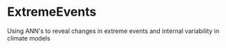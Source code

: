 # ExtremeEvents
Using ANN's to reveal changes in extreme events and internal variability in climate models
